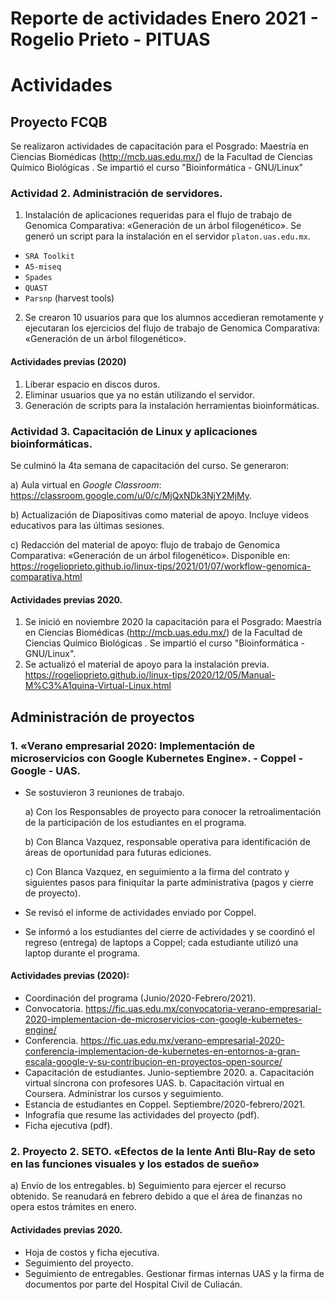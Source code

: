 # Reporte de actividades Enero 2021 - Rogelio Prieto - PITUAS


# Actividades

## Proyecto FCQB
Se realizaron actividades de capacitación para el Posgrado: Maestría en Ciencias Biomédicas (<http://mcb.uas.edu.mx/>) de la Facultad de Ciencias Químico Biológicas . Se impartió el curso "Bioinformática - GNU/Linux"
### Actividad 2. Administración de servidores.
1. Instalación de aplicaciones requeridas para el flujo de trabajo de Genomica Comparativa: «Generación de un árbol filogenético». Se generó un script para la instalación en el servidor ```platon.uas.edu.mx```.

- ```SRA Toolkit```
- ```A5-miseq```
- ```Spades```
- ```QUAST```
- ```Parsnp``` (harvest tools)

2. Se crearon 10 usuarios para que los alumnos accedieran remotamente y ejecutaran los ejercicios del flujo de trabajo de Genomica Comparativa: «Generación de un árbol filogenético».

#### Actividades previas (2020)
1. Liberar espacio en discos duros.
2. Eliminar usuarios que ya no están utilizando el servidor.
3. Generación de scripts para la instalación herramientas bioinformáticas. 

### Actividad 3. Capacitación de Linux y aplicaciones bioinformáticas.
Se culminó la 4ta semana de capacitación del curso. 
Se generaron:

a) Aula virtual en _Google Classroom_: <https://classroom.google.com/u/0/c/MjQxNDk3NjY2MjMy>. 

b) Actualización de Diapositivas como material de apoyo. Incluye videos educativos para las últimas sesiones.

c) Redacción del material de apoyo: flujo de trabajo de Genomica Comparativa: «Generación de un árbol filogenético». Disponible en: 
<https://rogelioprieto.github.io/linux-tips/2021/01/07/workflow-genomica-comparativa.html>

#### Actividades previas 2020.
1. Se inició en noviembre 2020 la capacitación para el Posgrado: Maestría en Ciencias Biomédicas (<http://mcb.uas.edu.mx/>) de la Facultad de Ciencias Químico Biológicas . Se impartió el curso "Bioinformática - GNU/Linux".
2. Se actualizó el material de apoyo para la instalación previa. <https://rogelioprieto.github.io/linux-tips/2020/12/05/Manual-M%C3%A1quina-Virtual-Linux.html>

## Administración de proyectos
### 1. «Verano empresarial 2020: Implementación de microservicios con Google Kubernetes Engine».  - Coppel - Google - UAS.
- Se sostuvieron 3 reuniones de trabajo.

  a) Con los Responsables de proyecto para conocer la retroalimentación de la participación de los estudiantes en el programa.

  b) Con Blanca Vazquez, responsable operativa para identificación de áreas de oportunidad para futuras ediciones.

  c) Con Blanca Vazquez, en seguimiento a la firma del contrato y siguientes pasos para finiquitar la parte administrativa (pagos y cierre de proyecto).

- Se revisó el informe de actividades enviado por Coppel.
- Se informó a los estudiantes del cierre de actividades y se coordinó el regreso (entrega) de laptops a Coppel; cada estudiante utilizó una laptop durante el programa.

#### Actividades previas (2020):
- Coordinación del programa (Junio/2020-Febrero/2021).
- Convocatoria. <https://fic.uas.edu.mx/convocatoria-verano-empresarial-2020-implementacion-de-microservicios-con-google-kubernetes-engine/>
- Conferencia. <https://fic.uas.edu.mx/verano-empresarial-2020-conferencia-implementacion-de-kubernetes-en-entornos-a-gran-escala-google-y-su-contribucion-en-proyectos-open-source/>
- Capacitación de estudiantes. Junio-septiembre 2020.
  a. Capacitación virtual síncrona con profesores UAS.
  b. Capacitación virtual en Coursera. Administrar los cursos y seguimiento.
- Estancia de estudiantes en Coppel. Septiembre/2020-febrero/2021.
- Infografía que resume las actividades del proyecto (pdf).
- Ficha ejecutiva (pdf).


###  2. Proyecto 2. SETO. «Efectos de la lente Anti Blu-Ray de seto en las funciones visuales y los estados de sueño»
 a) Envío de los entregables.
 b) Seguimiento para ejercer el recurso obtenido. Se reanudará en febrero debido a que el área de finanzas no opera estos trámites en enero.
 
#### Actividades previas 2020.
- Hoja de costos y ficha ejecutiva.
- Seguimiento del proyecto.
- Seguimiento de entregables. Gestionar firmas internas UAS y la firma de documentos por parte del Hospital Civil de Culiacán.



 



